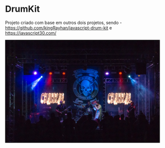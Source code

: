# DrumKit
Projeto criado com base em outros dois projetos, sendo - https://github.com/kingRayhan/javascript-drum-kit e https://javascript30.com/

![](assets/img/bg3.jpg)
